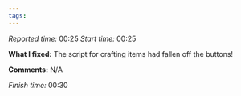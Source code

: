```yaml
---
tags:
---
```


*Reported time:* 00:25
*Start time:* 00:25

**What I fixed:**
The script for crafting items had fallen off the buttons!

**Comments:**
N/A

*Finish time:* 00:30